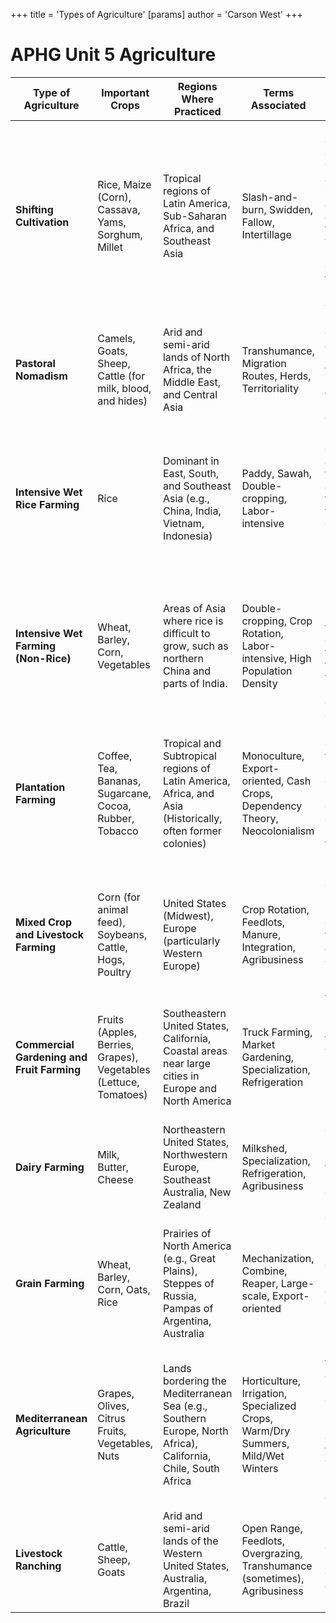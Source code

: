 +++
 title = 'Types of Agriculture'
[params]
	author = 'Carson West'
+++
# APHG Unit 5 Agriculture

| Type of Agriculture         | Important Crops                                     | Regions Where Practiced                                                                              | Terms Associated                                                                                                | Brief Description                                                                                                                                  | More/Less Developed Countries |
|-----------------------------|------------------------------------------------------|----------------------------------------------------------------------------------------------------|------------------------------------------------------------------------------------------------------------------|---------------------------------------------------------------------------------------------------------------------------------------------------|-------------------------------|
| **Shifting Cultivation**    | Rice, Maize (Corn), Cassava, Yams, Sorghum, Millet     | Tropical regions of Latin America, Sub-Saharan Africa, and Southeast Asia                               | Slash-and-burn, Swidden, Fallow, Intertillage                                                                     | Land is cleared by cutting vegetation and burning debris.  Crops are grown on a cleared field for a few years until soil nutrients are depleted, then the farmers move to a new area. | Less Developed             |
| **Pastoral Nomadism**      | Camels, Goats, Sheep, Cattle (for milk, blood, and hides) | Arid and semi-arid lands of North Africa, the Middle East, and Central Asia                                  | Transhumance, Migration Routes, Herds, Territoriality                                                              | Herding of domesticated animals. Nomads move their herds seasonally to find fresh pastures and water.                                           | Less Developed             |
| **Intensive Wet Rice Farming**| Rice                                                   | Dominant in East, South, and Southeast Asia (e.g., China, India, Vietnam, Indonesia)                                   | Paddy, Sawah, Double-cropping, Labor-intensive                                                                  | Rice is planted on dry land in a nursery and then moved as seedlings to a flooded field (paddy or sawah).  Requires significant labor.              | Less Developed             |
| **Intensive Wet Farming (Non-Rice)** | Wheat, Barley, Corn, Vegetables                 | Areas of Asia where rice is difficult to grow, such as northern China and parts of India.                               | Double-cropping, Crop Rotation, Labor-intensive, High Population Density                                        | Similar to wet rice farming in its labor intensity, but focuses on crops other than rice due to climate or terrain.  Often involves double-cropping. | Less Developed             |
| **Plantation Farming**     | Coffee, Tea, Bananas, Sugarcane, Cocoa, Rubber, Tobacco | Tropical and Subtropical regions of Latin America, Africa, and Asia (Historically, often former colonies) | Monoculture, Export-oriented, Cash Crops, Dependency Theory, Neocolonialism                                      | Large-scale commercial farms specializing in one or two high-value crops for export.  Historically tied to colonial systems.                   | Less Developed             |
| **Mixed Crop and Livestock Farming**| Corn (for animal feed), Soybeans, Cattle, Hogs, Poultry | United States (Midwest), Europe (particularly Western Europe)                                                   | Crop Rotation, Feedlots, Manure, Integration, Agribusiness                                                      | Integration of crops and livestock.  Most of the crops are fed to animals, and the animals provide manure for fertilizer.                          | More Developed             |
| **Commercial Gardening and Fruit Farming** | Fruits (Apples, Berries, Grapes), Vegetables (Lettuce, Tomatoes) | Southeastern United States, California, Coastal areas near large cities in Europe and North America                        | Truck Farming, Market Gardening, Specialization, Refrigeration                                                         | Intensive production of fruits and vegetables for sale to urban markets.  Often relies on migrant labor.                                   | More Developed             |
| **Dairy Farming**         | Milk, Butter, Cheese                                  | Northeastern United States, Northwestern Europe, Southeast Australia, New Zealand                                 | Milkshed, Specialization, Refrigeration, Agribusiness                                                            | Raising dairy cattle for milk production.  Located close to urban areas (historically) due to the perishability of milk.                     | More Developed             |
| **Grain Farming**          | Wheat, Barley, Corn, Oats, Rice                         | Prairies of North America (e.g., Great Plains), Steppes of Russia, Pampas of Argentina, Australia                      | Mechanization, Combine, Reaper, Large-scale, Export-oriented                                                      | Large-scale production of grains for human and animal consumption. Highly mechanized.                                                                | More Developed             |
| **Mediterranean Agriculture**| Grapes, Olives, Citrus Fruits, Vegetables, Nuts         | Lands bordering the Mediterranean Sea (e.g., Southern Europe, North Africa), California, Chile, South Africa             | Horticulture, Irrigation, Specialized Crops, Warm/Dry Summers, Mild/Wet Winters                                 | Specialized farming adapted to the Mediterranean climate. Focuses on high-value crops that thrive in warm, dry summers and mild, wet winters.   | More Developed (generally) |
| **Livestock Ranching**     | Cattle, Sheep, Goats                                    | Arid and semi-arid lands of the Western United States, Australia, Argentina, Brazil                                    | Open Range, Feedlots, Overgrazing, Transhumance (sometimes), Agribusiness                                       | Commercial grazing of livestock over extensive areas.                                                                                                | More Developed (generally) |
